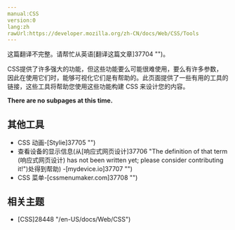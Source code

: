 ```yaml
---
manual:CSS
version:0
lang:zh
rawUrl:https://developer.mozilla.org/zh-CN/docs/Web/CSS/Tools
---
```




这篇翻译不完整。请帮忙从英语[翻译这篇文章]37704 "")。




CSS提供了许多强大的功能，但这些功能要么可能很难使用，要么有许多参数，因此在使用它们时，能够可视化它们是有帮助的。此页面提供了一些有用的工具的链接，这些工具将帮助您使用这些功能构建 CSS 来设计您的内容。






**There are no subpages at this time.**


## 其他工具<a name="其他工具"></a>

* CSS 动画-[Stylie]37705 "")
* 查看设备的显示信息(从[响应式网页设计]37706 "The definition of that term (响应式网页设计) has not been written yet; please consider contributing it!")处得到帮助) -[mydevice.io]37707 "")
* CSS 菜单-[cssmenumaker.com]37708 "")

## 相关主题<a name="相关主题"></a>

* [CSS]28448 "/en-US/docs/Web/CSS")



